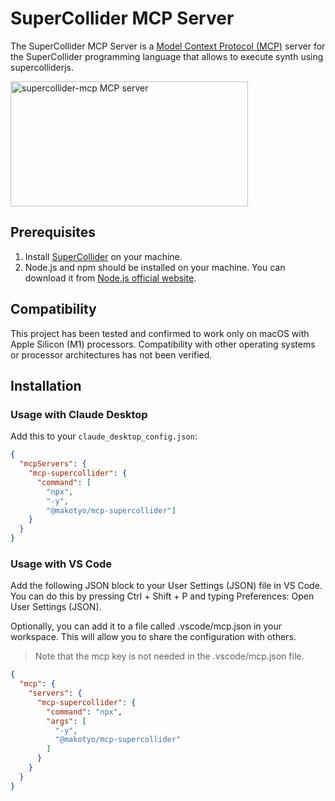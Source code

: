 # SuperCollider MCP Server

The SuperCollider MCP Server is a [Model Context Protocol (MCP)](https://modelcontextprotocol.io/introduction) server for the SuperCollider programming language that allows to execute synth using supercolliderjs.

<a href="https://glama.ai/mcp/servers/@Synohara/supercollider-mcp">
  <img width="380" height="200" src="https://glama.ai/mcp/servers/@Synohara/supercollider-mcp/badge" alt="supercollider-mcp MCP server" />
</a>

## Prerequisites

1. Install [SuperCollider](https://supercollider.github.io/downloads) on your machine.
2. Node.js and npm should be installed on your machine. You can download it from [Node.js official website](https://nodejs.org/).

## Compatibility

This project has been tested and confirmed to work only on macOS with Apple Silicon (M1) processors. Compatibility with other operating systems or processor architectures has not been verified.

## Installation

### Usage with Claude Desktop

Add this to your `claude_desktop_config.json`:

```json
{
  "mcpServers": {
    "mcp-supercollider": {
      "command": [
        "npx", 
        "-y",
        "@makotyo/mcp-supercollider"]
    }
  }
}
```


### Usage with VS Code

Add the following JSON block to your User Settings (JSON) file in VS Code. You can do this by pressing Ctrl + Shift + P and typing Preferences: Open User Settings (JSON).

Optionally, you can add it to a file called .vscode/mcp.json in your workspace. This will allow you to share the configuration with others.

> Note that the mcp key is not needed in the .vscode/mcp.json file.

```json
{
  "mcp": {
    "servers": {
      "mcp-supercollider": {
        "command": "npx",
        "args": [
          "-y",
          "@makotyo/mcp-supercollider"
        ]
      }
    }
  }
}
```
